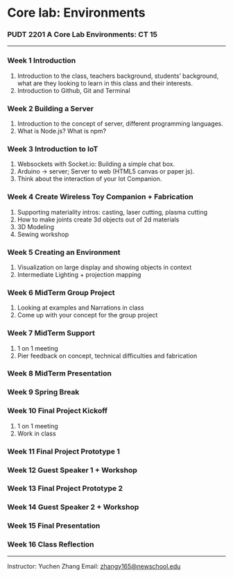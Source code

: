 # Core lab: Environments
### PUDT 2201 A Core Lab Environments: CT 15
----------------------------------------

### Week 1 Introduction
1. Introduction to the class, teachers background, students’ background, what are they looking to learn in this class and their interests.
2. Introduction to Github, Git and Terminal


### Week 2 Building a Server
1. Introduction to the concept of server, different programming languages.
2. What is Node.js?  What is npm?


### Week 3 Introduction to IoT
1.  Websockets with Socket.io: Building a simple chat box.
2. Arduino -> server; Server to web (HTML5 canvas or paper js).
3. Think about the interaction of your Iot Companion.


### Week 4 Create Wireless Toy Companion + Fabrication
1. Supporting materiality intros: casting, laser cutting, plasma cutting
2. How to make joints create 3d objects out of 2d materials
3. 3D Modeling
4. Sewing workshop

### Week 5 Creating an Environment
1. Visualization on large display and showing objects in context
2. Intermediate Lighting + projection mapping


### Week 6 MidTerm Group Project
1. Looking at examples and Narrations in class
2. Come up with your concept for the group project

### Week 7 MidTerm Support
1. 1 on 1 meeting
2. Pier feedback on concept, technical difficulties and fabrication

### Week 8 MidTerm Presentation

### Week 9 Spring Break

### Week 10 Final Project Kickoff
1. 1 on 1 meeting
2. Work in class

### Week 11 Final Project Prototype 1

### Week 12 Guest Speaker 1 + Workshop

### Week 13 Final Project Prototype 2

### Week 14 Guest Speaker 2 + Workshop

### Week 15 Final Presentation

### Week 16 Class Reflection

----------------------------------------

Instructor: Yuchen Zhang
Email: zhangy165@newschool.edu
